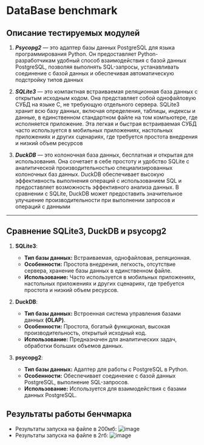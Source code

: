 # DataBase benchmark

## Описание тестируемых модулей
1. ***Psycopg2*** — это адаптер базы данных PostgreSQL для языка программирования Python. Он предоставляет Python-разработчикам удобный способ взаимодействия с базой данных PostgreSQL, позволяя выполнять SQL-запросы, устанавливать соединение с базой данных и обеспечивая автоматическую подстройку типов данных

2. ***SQLite3*** — это компактная встраиваемая реляционная база данных с открытым исходным кодом. Она представляет собой однофайловую СУБД на языке C, не требующую отдельного сервера. SQLite3 хранит всю базу данных, включая определения, таблицы, индексы и данные, в единственном стандартном файле на том компьютере, где исполняется приложение. Эта легкая и быстрая встраиваемая СУБД часто используется в мобильных приложениях, настольных приложениях и других сценариях, где требуется простота внедрения и низкий объем ресурсов

3. ***DuckDB*** — это колоночная база данных, бесплатная и открытая для использования. Она сочетает в себе простоту и удобство SQLite с аналитической производительностью специализированных колоночных баз данных. DuckDB обеспечивает высокую эффективность выполнения операций с использованием SQL и предоставляет возможность эффективного анализа данных. В сравнении с SQLite, DuckDB может предоставить значительное улучшение производительности при выполнении запросов и операций с данными
------
## Сравнение SQLite3, DuckDB и psycopg2
1. **SQLite3**:
   - **Тип базы данных:** Встраиваемая, однофайловая, реляционная.
   - **Особенности:** Простота внедрения, легкость, отсутствие сервера, хранение базы данных в единственном файле.
   - **Использование:** Часто используется в мобильных приложениях, настольных приложениях и других сценариях, где требуется простота и низкий объем ресурсов.

2. **DuckDB**:
   - **Тип базы данных:** Встроенная система управления базами данных **(OLAP)**.
   - **Особенности:** Простота, богатый функционал, высокая производительность, открытый исходный код.
   - **Использование:** Предназначен для аналитических задач, обработки больших объемов данных.

3. **psycopg2**:
   - **Тип базы данных:** Адаптер для работы с PostgreSQL в Python.
   - **Особенности:** Обеспечивает соединение с базой данных PostgreSQL, выполнение SQL-запросов.
   - **Использование:** Используется для взаимодействия с базами данных PostgreSQL.


## Результаты работы бенчмарка
  - Результаты запуска на файле в 200мб:
    ![image](https://github.com/themotka/BDLab03/assets/74961598/fcc37061-e0fc-4534-8614-231bf75eb6e9)
  - Результаты запуска на файле в 2гб:
    ![image](https://github.com/themotka/BDLab03/assets/74961598/8e7ed50f-2c64-4c13-860e-99ba3f7970e9)
